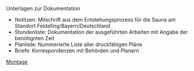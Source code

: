 Unterlagen zur Dokumentation
- Notitzen: Mitschrift aus dem Entstehungsprozess für die Sauna am Standort Feldafing/Bayern/Deutschland
- Stundenliste: Dokumentation der ausgeführten Arbeiten mit Angabe der benötignten Zeit
- Planliste: Nummerierte Liste aller druckfähigen Pläne
- Briefe: Korrespondenzen mit Behörden und Planern

[Montage](/Texte/Montage.jpg)
